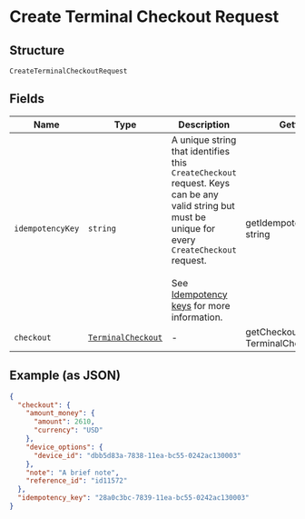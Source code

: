 
# Create Terminal Checkout Request

## Structure

`CreateTerminalCheckoutRequest`

## Fields

| Name | Type | Description | Getter | Setter |
|  --- | --- | --- | --- | --- |
| `idempotencyKey` | `string` | A unique string that identifies this `CreateCheckout` request. Keys can be any valid string but<br>must be unique for every `CreateCheckout` request.<br><br>See [Idempotency keys](https://developer.squareup.com/docs/basics/api101/idempotency) for more information. | getIdempotencyKey(): string | setIdempotencyKey(string idempotencyKey): void |
| `checkout` | [`TerminalCheckout`](/doc/models/terminal-checkout.md) | - | getCheckout(): TerminalCheckout | setCheckout(TerminalCheckout checkout): void |

## Example (as JSON)

```json
{
  "checkout": {
    "amount_money": {
      "amount": 2610,
      "currency": "USD"
    },
    "device_options": {
      "device_id": "dbb5d83a-7838-11ea-bc55-0242ac130003"
    },
    "note": "A brief note",
    "reference_id": "id11572"
  },
  "idempotency_key": "28a0c3bc-7839-11ea-bc55-0242ac130003"
}
```

